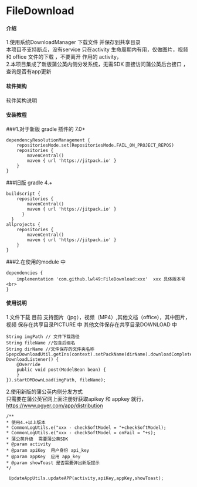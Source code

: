 # FileDownload

#### 介绍
1.使用系统DownloadManager 下载文件 并保存到共享目录<br>  本项目不支持断点，没有service 只在activity 生命周期内有用，仅做图片，视频 和 office 文件的下载 ，不要离开 作用的 activity，<br>
2.本项目集成了新版蒲公英内侧分发系统，无需SDK  直接访问蒲公英后台接口 ，查询是否有app更新<br>

#### 软件架构
软件架构说明


#### 安装教程

###1.对于新版 gradle 插件的 7.0+<br>
	
	dependencyResolutionManagement {
		repositoriesMode.set(RepositoriesMode.FAIL_ON_PROJECT_REPOS)
		repositories {
			mavenCentral()
			maven { url 'https://jitpack.io' }
		}
	}
 
###旧版 gradle 4.+<br>
	
	buildscript {
		repositories {
	   	 	mavenCentral()
	  	  	maven { url 'https://jitpack.io' }
	      }
      }
	allprojects {
		repositories {
			mavenCentral()
			maven { url 'https://jitpack.io' } 
		}
	}

###2.在使用的module 中<br>

	dependencies {
		implementation 'com.github.lwl49:FileDownload:xxx'  xxx 具体版本号<br>
	}

#### 使用说明
1.文件下载 目前 支持图片（jpg），视频（MP4）,其他文档（office），其中图片，视频 保存在共享目录PICTURE 中  其他文件保存在共享目录DOWNLOAD 中<br>

	String imgPath // 文件下载路径
	String fileName //包含后缀名
	String dirName //文件保存的文件夹名称
	SpepcDownloadUtil.getIns(context).setPackName(dirName).downloadComplete(new DownloadListener() {
		@Override
		public void post(ModelBean bean) {
		}
	}).startDMDownLoad(imgPath, fileName);
	

2.使用新版的蒲公英内侧分发方式<br>
只需要在蒲公英官网上面注册好获取apikey 和 appkey 就行，https://www.pgyer.com/app/distribution<br>

	/**
	* 使用4.+以上版本
	* CommonLogUtils.e("xxx - checkSoftModel = "+checkSoftModel);
	* CommonLogUtils.e("xxx - checkSoftModel = onFail = "+s);
	* 蒲公英升级  需要蒲公英SDK
	* @param activity
	* @param apiKey  用户身份 api_key
	* @param appKey  应用 app_key
	* @param showToast 是否需要弹出新版提示
	*/
	
	 UpdateAppUtils.updateAPP(activity,apiKey,appKey,showToast);




